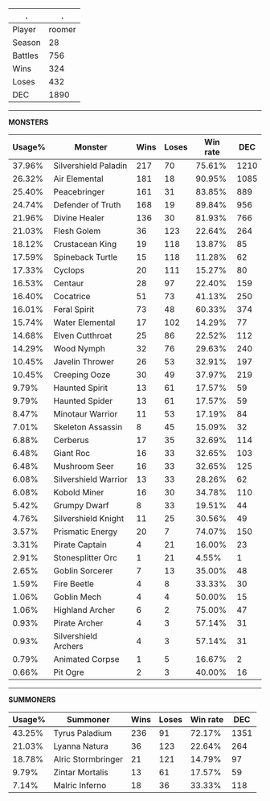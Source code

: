 .|.
|-|-
Player|roomer
Season|28
Battles|756
Wins|324
Loses|432
DEC|1890

---
**MONSTERS**

Usage%|Monster|Wins|Loses|Win rate|DEC|
-|-|-|-|-|-|
37.96%|Silvershield Paladin|217|70|75.61%|1210|
26.32%|Air Elemental|181|18|90.95%|1085|
25.40%|Peacebringer|161|31|83.85%|889|
24.74%|Defender of Truth|168|19|89.84%|956|
21.96%|Divine Healer|136|30|81.93%|766|
21.03%|Flesh Golem|36|123|22.64%|264|
18.12%|Crustacean King|19|118|13.87%|85|
17.59%|Spineback Turtle|15|118|11.28%|62|
17.33%|Cyclops|20|111|15.27%|80|
16.53%|Centaur|28|97|22.40%|159|
16.40%|Cocatrice|51|73|41.13%|250|
16.01%|Feral Spirit|73|48|60.33%|374|
15.74%|Water Elemental|17|102|14.29%|77|
14.68%|Elven Cutthroat|25|86|22.52%|112|
14.29%|Wood Nymph|32|76|29.63%|240|
10.45%|Javelin Thrower|26|53|32.91%|197|
10.45%|Creeping Ooze|30|49|37.97%|219|
9.79%|Haunted Spirit|13|61|17.57%|59|
9.79%|Haunted Spider|13|61|17.57%|59|
8.47%|Minotaur Warrior|11|53|17.19%|84|
7.01%|Skeleton Assassin|8|45|15.09%|32|
6.88%|Cerberus|17|35|32.69%|114|
6.48%|Giant Roc|16|33|32.65%|103|
6.48%|Mushroom Seer|16|33|32.65%|125|
6.08%|Silvershield Warrior|13|33|28.26%|62|
6.08%|Kobold Miner|16|30|34.78%|110|
5.42%|Grumpy Dwarf|8|33|19.51%|44|
4.76%|Silvershield Knight|11|25|30.56%|49|
3.57%|Prismatic Energy|20|7|74.07%|150|
3.31%|Pirate Captain|4|21|16.00%|23|
2.91%|Stonesplitter Orc|1|21|4.55%|1|
2.65%|Goblin Sorcerer|7|13|35.00%|48|
1.59%|Fire Beetle|4|8|33.33%|30|
1.06%|Goblin Mech|4|4|50.00%|15|
1.06%|Highland Archer|6|2|75.00%|47|
0.93%|Pirate Archer|4|3|57.14%|31|
0.93%|Silvershield Archers|4|3|57.14%|31|
0.79%|Animated Corpse|1|5|16.67%|2|
0.66%|Pit Ogre|2|3|40.00%|16|

---
**SUMMONERS**

Usage%|Summoner|Wins|Loses|Win rate|DEC|
-|-|-|-|-|-|
43.25%|Tyrus Paladium|236|91|72.17%|1351|
21.03%|Lyanna Natura|36|123|22.64%|264|
18.78%|Alric Stormbringer|21|121|14.79%|97|
9.79%|Zintar Mortalis|13|61|17.57%|59|
7.14%|Malric Inferno|18|36|33.33%|118|
